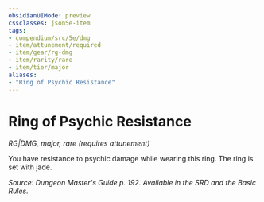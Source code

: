 ```yaml
---
obsidianUIMode: preview
cssclasses: json5e-item
tags:
- compendium/src/5e/dmg
- item/attunement/required
- item/gear/rg-dmg
- item/rarity/rare
- item/tier/major
aliases: 
- "Ring of Psychic Resistance"
---
```

# Ring of Psychic Resistance
*RG|DMG, major, rare (requires attunement)*  


You have resistance to psychic damage while wearing this ring. The ring is set with jade.

*Source: Dungeon Master's Guide p. 192. Available in the SRD and the Basic Rules.*